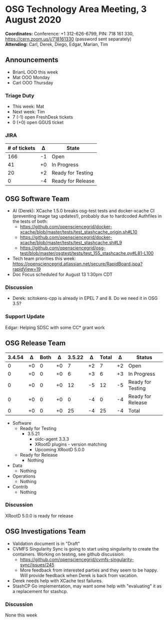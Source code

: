 # OSG Technology Area Meeting, 3 August 2020

**Coordinates:** Conference: +1 312-626-6799, PIN: 718 161 330, <https://cern.zoom.us/j/718161330> (password sent separately)  
**Attending:**   Carl, Derek, Diego, Edgar, Marian, Tim


## Announcements

-   BrianL OOO this week
-   Mat OOO Monday
-   Carl OOO Thursday


### Triage Duty

-   This week: Mat
-   Next week: Tim
-   7 (-1) open FreshDesk tickets
-   0 (+0) open GGUS ticket


### JIRA

| # of tickets | &Delta; | State             |
|------------ |------- |----------------- |
| 166          | -1      | Open              |
| 41           | +0      | In Progress       |
| 20           | +2      | Ready for Testing |
| 0            | -4      | Ready for Release |


## OSG Software Team

-   AI (Derek): XCache 1.5.0 breaks osg-test tests and docker-xcache CI (preventing image tag updates!), probably due to hardcoded Authfiles in the tests of both:  
    -   <https://github.com/opensciencegrid/docker-xcache/blob/master/tests/test_stashcache_origin.sh#L10>
    -   <https://github.com/opensciencegrid/docker-xcache/blob/master/tests/test_stashcache.sh#L9>
    -   <https://github.com/opensciencegrid/osg-test/blob/master/osgtest/tests/test_155_stashcache.py#L81-L100>
-   Tech team priorities this week: <https://opensciencegrid.atlassian.net/secure/RapidBoard.jspa?rapidView=19>
-   Doc Focus scheduled for August 13 1:30pm CDT


### Discussion

-   Derek: scitokens-cpp is already in EPEL 7 and 8. Do we need it in OSG 3.5?


### Support Update

Edgar: Helping SDSC with some CC\* grant work


## OSG Release Team

| 3.4.54 | &Delta; | Both | &Delta; | 3.5.22 | &Delta; | Total | &Delta; | Status            |
| ------ | ------- | ---- | ------- | ------ | ------- | ----- | ------- | ----------------- |
| 0      | +0      | 0    | +0      | 7      | +2      | 7     | +2      | Open              |
| 0      | +0      | 0    | +0      | 6      | +3      | 6     | +3      | In Progress       |
| 0      | +0      | 0    | +0      | 12     | -5      | 12    | -5      | Ready for Testing |
| 0      | +0      | 0    | +0      | 0      | -4      | 0     | -4      | Ready for Release |
| 0      | +0      | 0    | +0      | 25     | -4      | 25    | -4      | Total             |

-   Software  
    -   Ready for Testing  
        -   3.5.21  
            -   oidc-agent 3.3.3
            -   XRootD plugins - version matching
            -   Upcoming XRootD 5.0.0
    -   Ready for Release  
        -   Nothing
-   Data  
    -   Nothing
-   Operations  
    -   Nothing
-   Contrib  
    -   Nothing


### Discussion

XRootD 5.0.0 is ready for release


## OSG Investigations Team

-   Validation document is in "Draft"
-   CVMFS Singularity Sync is going to start using singularity to create the containers. Working on testing, see github discussion:  
    -   <https://github.com/opensciencegrid/cvmfs-singularity-sync/issues/245>
    -   More feedback from interested parties and they seem to be happy. Will provide feedback when Derek is back from vacation.
-   Derek needs help with XCache test failures.
-   StashCP Go implementation, may want some help with "evaluating" it as a replacement for stashcp.


### Discussion

None this week
